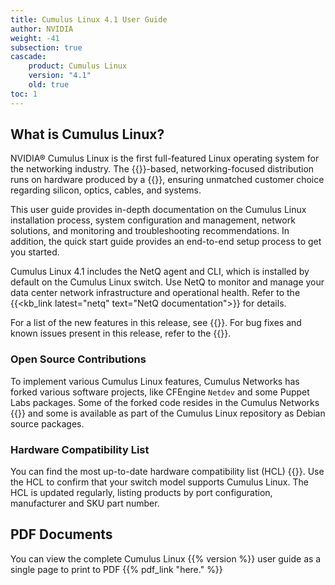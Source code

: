 ```yaml
---
title: Cumulus Linux 4.1 User Guide
author: NVIDIA
weight: -41
subsection: true
cascade:
    product: Cumulus Linux
    version: "4.1"
    old: true
toc: 1
---
```


## What is Cumulus Linux?

NVIDIA® Cumulus Linux is the first full-featured Linux operating system for the networking industry. The {{<exlink url="https://www.debian.org/releases/buster/" text="Debian Buster" >}}-based, networking-focused distribution runs on hardware produced by a {{<exlink url="https://www.nvidia.com/en-us/networking/ethernet-switching/hardware-compatibility-list/" text="broad partner ecosystem" >}}, ensuring unmatched customer choice regarding silicon, optics, cables, and systems.

This user guide provides in-depth documentation on the Cumulus Linux installation process, system configuration and management, network solutions, and monitoring and troubleshooting recommendations. In addition, the quick start guide provides an end-to-end setup process to get you started.

Cumulus Linux 4.1 includes the NetQ agent and CLI, which is installed by default on the Cumulus Linux switch. Use NetQ to monitor and manage your data center network infrastructure and operational health. Refer to the {{<kb_link latest="netq" text="NetQ documentation">}} for details.

For a list of the new features in this release, see {{<link url="Whats-New" text="What's New">}}. For bug fixes and known issues present in this release, refer to the {{<link url="Cumulus-Linux-4.1-Release-Notes" text="Cumulus Linux 4.1 Release Notes">}}.

### Open Source Contributions

To implement various Cumulus Linux features, Cumulus Networks has forked various software projects, like CFEngine `Netdev` and some Puppet Labs packages. Some of the forked code resides in the Cumulus Networks {{<exlink url="https://github.com/CumulusNetworks" text="GitHub repository" >}} and some is available as part of the Cumulus Linux repository as Debian source packages.

<!--Cumulus Networks has also developed and released new applications as
open source. The list of open source projects is on the {{/*link title="Cumulus Linux 4.1 Open Source Packages" text="open source software" */}} page.  -->

### Hardware Compatibility List

You can find the most up-to-date hardware compatibility list (HCL) {{<exlink url="https://www.nvidia.com/en-us/networking/ethernet-switching/hardware-compatibility-list/" text="here" >}}. Use the HCL to confirm that your switch model supports Cumulus Linux. The HCL is updated regularly, listing products by port configuration, manufacturer and SKU part number.

## PDF Documents
You can view the complete Cumulus Linux {{% version %}} user guide as a single page to print to PDF {{% pdf_link "here." %}}